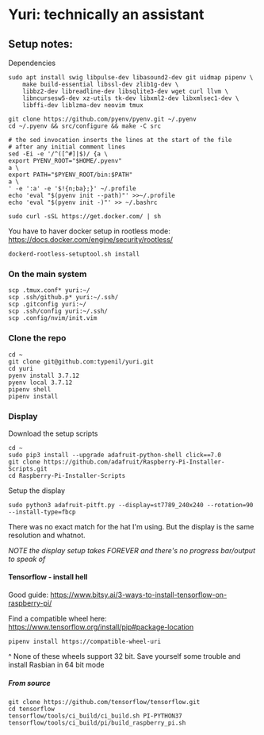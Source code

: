# Yuri: technically an assistant

## Setup notes:


Dependencies
```
sudo apt install swig libpulse-dev libasound2-dev git uidmap pipenv \
	make build-essential libssl-dev zlib1g-dev \
	libbz2-dev libreadline-dev libsqlite3-dev wget curl llvm \
	libncursesw5-dev xz-utils tk-dev libxml2-dev libxmlsec1-dev \
	libffi-dev liblzma-dev neovim tmux

git clone https://github.com/pyenv/pyenv.git ~/.pyenv
cd ~/.pyenv && src/configure && make -C src

# the sed invocation inserts the lines at the start of the file
# after any initial comment lines
sed -Ei -e '/^([^#]|$)/ {a \
export PYENV_ROOT="$HOME/.pyenv"
a \
export PATH="$PYENV_ROOT/bin:$PATH"
a \
' -e ':a' -e '$!{n;ba};}' ~/.profile
echo 'eval "$(pyenv init --path)"' >>~/.profile
echo 'eval "$(pyenv init -)"' >> ~/.bashrc

sudo curl -sSL https://get.docker.com/ | sh
```

You have to haver docker setup in rootless mode: https://docs.docker.com/engine/security/rootless/
```
dockerd-rootless-setuptool.sh install
```

### On the main system
```
scp .tmux.conf* yuri:~/
scp .ssh/github.p* yuri:~/.ssh/
scp .gitconfig yuri:~/
scp .ssh/config yuri:~/.ssh/
scp .config/nvim/init.vim
```

### Clone the repo
```
cd ~
git clone git@github.com:typenil/yuri.git
cd yuri
pyenv install 3.7.12
pyenv local 3.7.12
pipenv shell
pipenv install
```

### Display
Download the setup scripts
```
cd ~
sudo pip3 install --upgrade adafruit-python-shell click==7.0
git clone https://github.com/adafruit/Raspberry-Pi-Installer-Scripts.git
cd Raspberry-Pi-Installer-Scripts
```

Setup the display
```
sudo python3 adafruit-pitft.py --display=st7789_240x240 --rotation=90 --install-type=fbcp
```
There was no exact match for the hat I'm using. But the display is the same resolution and whatnot.

_NOTE the display setup takes FOREVER and there's no progress bar/output to speak of_



#### Tensorflow - install hell
Good guide: https://www.bitsy.ai/3-ways-to-install-tensorflow-on-raspberry-pi/

Find a compatible wheel here: https://www.tensorflow.org/install/pip#package-location
```
pipenv install https://compatible-wheel-uri
```
^ None of these wheels support 32 bit. Save yourself some trouble and install Rasbian in 64 bit mode 


##### From source
```
git clone https://github.com/tensorflow/tensorflow.git
cd tensorflow
tensorflow/tools/ci_build/ci_build.sh PI-PYTHON37 tensorflow/tools/ci_build/pi/build_raspberry_pi.sh
``` 


